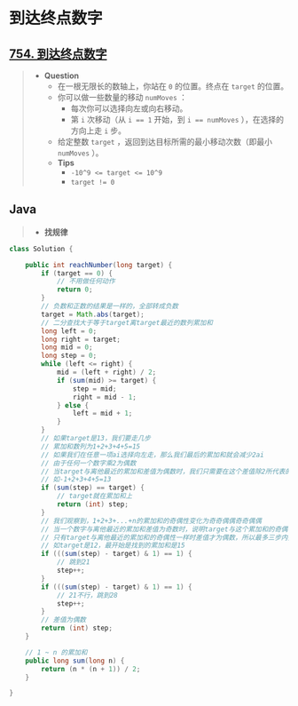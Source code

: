 # 到达终点数字

## [754. 到达终点数字](https://leetcode.cn/problems/reach-a-number/)

> - **Question**
>   - 在一根无限长的数轴上，你站在 `0` 的位置。终点在 `target` 的位置。
>   - 你可以做一些数量的移动 `numMoves` ：
>     - 每次你可以选择向左或向右移动。
>     - 第 `i` 次移动（从 `i == 1` 开始，到 `i == numMoves` ），在选择的方向上走 `i` 步。
>   - 给定整数 `target` ，返回到达目标所需的最小移动次数（即最小 `numMoves` ）。
>   - **Tips**
>     - `-10^9 <= target <= 10^9`
>     - `target != 0`

## Java

> - **找规律**

```java
class Solution {

    public int reachNumber(long target) {
        if (target == 0) {
            // 不用做任何动作
            return 0;
        }
        // 负数和正数的结果是一样的，全部转成负数
        target = Math.abs(target);
        // 二分查找大于等于target离target最近的数列累加和
        long left = 0;
        long right = target;
        long mid = 0;
        long step = 0;
        while (left <= right) {
            mid = (left + right) / 2;
            if (sum(mid) >= target) {
                step = mid;
                right = mid - 1;
            } else {
                left = mid + 1;
            }
        }
        // 如果target是13，我们要走几步
        // 累加和数列为1+2+3+4+5=15
        // 如果我们在任意一项ai选择向左走，那么我们最后的累加和就会减少2ai
        // 由于任何一个数字乘2为偶数
        // 当target与离他最近的累加和差值为偶数时，我们只需要在这个差值除2所代表的步数向左走即可
        // 如-1+2+3+4+5=13
        if (sum(step) == target) {
            // target就在累加和上
            return (int) step;
        }
        // 我们观察到，1+2+3+...+n的累加和的奇偶性变化为奇奇偶偶奇奇偶偶
        // 当一个数字与离他最近的累加和差值为奇数时，说明target与这个累加和的奇偶性不一样
        // 只有target与离他最近的累加和的奇偶性一样时差值才为偶数，所以最多三步内找到奇偶性一样的累加和
        // 如target是12，最开始是找到的累加和是15
        if (((sum(step) - target) & 1) == 1) {
            // 跳到21
            step++;
        }
        if (((sum(step) - target) & 1) == 1) {
            // 21不行，跳到28
            step++;
        }
        // 差值为偶数
        return (int) step;
    }

    // 1 ~ n 的累加和
    public long sum(long n) {
        return (n * (n + 1)) / 2;
    }

}
```
